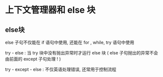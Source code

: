 # 上下文管理器和 else 块

## else块

else 子句不仅能在 if 语句中使用, 还能在 for , while, try 语句中使用

try - else : 当 try 块中没有抛出异常时才运行 else 块 ( else 子句抛出的异常不会由前面的 except 子句处理 ! )

try - except - else : 不仅英语处理错误, 还常用于控制流程